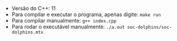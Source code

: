 - Versão do C++: 11
- Para compilar e executar o programa, apenas digite: `make run`
- Para compilar manualmente: `g++ index.cpp`
- Para rodar o executável manualmente: `./a.out soc-dolphins/soc-dolphins.mtx`

